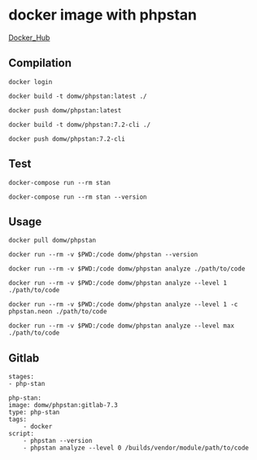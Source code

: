 # docker image with phpstan

[Docker_Hub](https://hub.docker.com/r/domw/phpstan)

## Compilation

    docker login

    docker build -t domw/phpstan:latest ./

    docker push domw/phpstan:latest

    docker build -t domw/phpstan:7.2-cli ./

    docker push domw/phpstan:7.2-cli 

## Test

    docker-compose run --rm stan

    docker-compose run --rm stan --version

## Usage
    
    docker pull domw/phpstan

    docker run --rm -v $PWD:/code domw/phpstan --version
    
    docker run --rm -v $PWD:/code domw/phpstan analyze ./path/to/code

    docker run --rm -v $PWD:/code domw/phpstan analyze --level 1 ./path/to/code

    docker run --rm -v $PWD:/code domw/phpstan analyze --level 1 -c phpstan.neon ./path/to/code

    docker run --rm -v $PWD:/code domw/phpstan analyze --level max ./path/to/code

## Gitlab

    stages:
    - php-stan

    php-stan:
    image: domw/phpstan:gitlab-7.3
    type: php-stan
    tags:
        - docker
    script:
        - phpstan --version
        - phpstan analyze --level 0 /builds/vendor/module/path/to/code